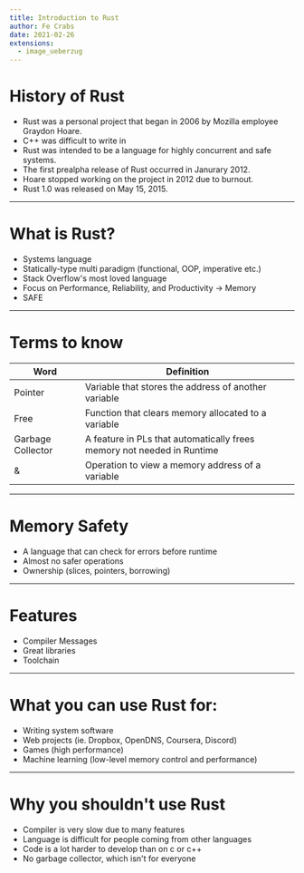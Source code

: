 ```yaml
---
title: Introduction to Rust
author: Fe Crabs
date: 2021-02-26
extensions:
  - image_ueberzug
---
```


# History of Rust
  - Rust was a personal project that began in 2006 by Mozilla employee Graydon Hoare.
  - C++ was difficult to write in
  - Rust was intended to be a language for highly concurrent and safe systems.
  - The first prealpha release of Rust occurred in Janurary 2012.
  - Hoare stopped working on the project in 2012 due to burnout.
  - Rust 1.0 was released on May 15, 2015.

  
---

# What is Rust?
  - Systems language
  - Statically-type multi paradigm (functional, OOP, imperative etc.)
  - Stack Overflow's most loved language
  - Focus on Performance, Reliability, and Productivity -> Memory
  - SAFE

---

# Terms to know

| Word              | Definition                                                             |
|-------------------|------------------------------------------------------------------------|
| Pointer           | Variable that stores the address of another variable                   |
| Free              | Function that clears memory allocated to a variable                    |
| Garbage Collector | A feature in PLs that automatically frees memory not needed in Runtime |
| &                 | Operation to view a memory address of a variable                       |

---

# Memory Safety
  - A language that can check for errors before runtime
  - Almost no safer operations
  - Ownership (slices, pointers, borrowing)
  
---

# Features
  - Compiler Messages
  - Great libraries
  - Toolchain
  
---

# What you can use Rust for:
  - Writing system software
  - Web projects (ie. Dropbox, OpenDNS, Coursera, Discord)
  - Games (high performance)
  - Machine learning (low-level memory control and performance)

---

# Why you shouldn't use Rust
  - Compiler is very slow due to many features
  - Language is difficult for people coming from other languages
  - Code is a lot harder to develop than on c or c++
  - No garbage collector, which isn't for everyone
